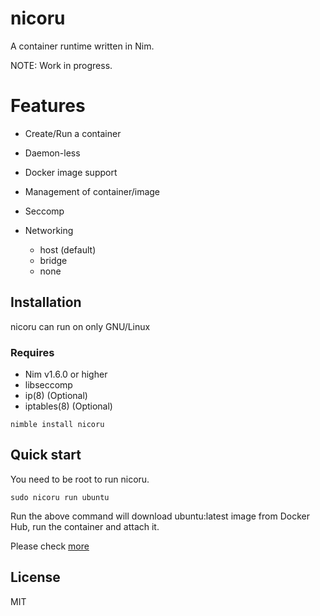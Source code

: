 # nicoru

A container runtime written in Nim.

NOTE: Work in progress.

# Features

- Create/Run a container

- Daemon-less

- Docker image support

- Management of container/image

- Seccomp

- Networking
  - host (default)
  - bridge
  - none

## Installation

nicoru can run on only GNU/Linux

### Requires

- Nim v1.6.0 or higher
- libseccomp
- ip(8) (Optional)
- iptables(8) (Optional)

```
nimble install nicoru
```

## Quick start

You need to be root to run nicoru.

```
sudo nicoru run ubuntu
```

Run the above command will download ubuntu:latest image from Docker Hub, run the container and attach it.

Please check [more](https://github.com/fox0430/nicoru/tree/develop/documents/command.md)

## License

MIT
